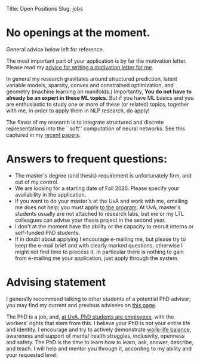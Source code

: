 Title: Open Positions
Slug: jobs

# No openings at the moment.

General advice below left for reference.

The most important part of your application is by far the motivation letter.
Please read my [advice for writing a motivation letter for me](/mletter.html).

In general my research gravitates around structured prediction, latent variable models,
sparsity, convex and constrained optimization, and geometry (machine learning on
manifolds.) Importantly, **You do not have to already be an expert in these ML topics.**
But if you have ML basics and you are enthusiastic to study one or more of these (or
related) topics, together with me, in order to apply them in NLP research, do apply!

The flavor of my research is to integrate structured and discrete
representations into the ``soft'' computation of neural networks.
See this captured in my [recent papers](/papers.html).

# Answers to frequent questions:

- The master's degree (and thesis) requirement is unfortunately firm, and out of my control.
- We are looking for a starting date of Fall 2025. Please specify your
  availability in the application.
- If you want to do your master's at the UvA and work with me, emailing me does
  not help; you must apply [to the
  program](https://www.uva.nl/en/programmes/masters/artificial-intelligence/artificial-intelligence.html).
  At UvA, master's students usually are not attached to research labs, but me
  or my LTL colleagues can advise your thesis project in the second year.
- I don't at the moment have the ability or the capacity to recruit interns or
  self-funded PhD students.
- If in doubt about applying I encourage e-mailing me, but please try to keep
  the e-mail brief and with clearly marked questions, otherwise I might not find time
  to process it. In particular there is nothing to gain from e-mailing me
  your application, just apply through the system.

# Advising statement

I generally recommend talking to other students of a potential PhD
advisor; you may find my current and previous advisees on [this
page](/students.html).

The PhD is a job, and, [at UvA, PhD students are employees](https://www.uva.nl/en/about-the-uva/working-at-the-uva/terms-of-employment/terms-of-employment.html),
with the workers' rights
that stem from this. 
I believe your PhD is not your entire life and identity. I encourage and try to
actively demonstrate [work-life
balance](https://www.uva.nl/en/about-the-uva/working-at-the-uva/terms-of-employment/work-and-personal-life/work-and-personal-life.html), awareness and support of mental health struggles,
inclusivity, openness and safety.
The PhD is the time to learn how to learn, ask,
answer, describe, and teach. I will help and mentor you through it,
according to my ability and your requested level.
